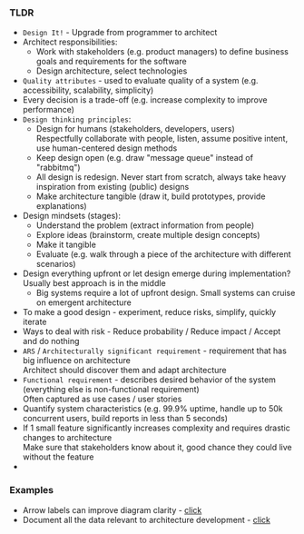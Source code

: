 ### TLDR
* `Design It!` - Upgrade from programmer to architect
* Architect responsibilities:
  * Work with stakeholders (e.g. product managers) to define business goals and requirements for the software
  * Design architecture, select technologies
* `Quality attributes` - used to evaluate quality of a system (e.g. accessibility, scalability, simplicity)
* Every decision is a trade-off (e.g. increase complexity to improve performance)
* `Design thinking principles`:
  * Design for humans (stakeholders, developers, users) \
    Respectfully collaborate with people, listen, assume positive intent, use human-centered design methods
  * Keep design open (e.g. draw "message queue" instead of "rabbitmq")
  * All design is redesign. Never start from scratch, always take heavy inspiration from existing (public) designs
  * Make architecture tangible (draw it, build prototypes, provide explanations)
* Design mindsets (stages):
  * Understand the problem (extract information from people)
  * Explore ideas (brainstorm, create multiple design concepts)
  * Make it tangible
  * Evaluate (e.g. walk through a piece of the architecture with different scenarios)
* Design everything upfront or let design emerge during implementation? Usually best approach is in the middle
  * Big systems require a lot of upfront design. Small systems can cruise on emergent architecture
* To make a good design - experiment, reduce risks, simplify, quickly iterate
* Ways to deal with risk - Reduce probability / Reduce impact / Accept and do nothing
* `ARS` / `Architecturally significant requirement` - requirement that has big influence on architecture \
  Architect should discover them and adapt architecture
* `Functional requirement` - describes desired behavior of the system (everything else is non-functional requirement) \
  Often captured as use cases / user stories
* Quantify system characteristics (e.g. 99.9% uptime, handle up to 50k concurrent users, build reports in less than 5 seconds)
* If 1 small feature significantly increases complexity and requires drastic changes to architecture \
  Make sure that stakeholders know about it, good chance they could live without the feature
* 


### Examples
* Arrow labels can improve diagram clarity - [click](images/design-it/arrows-with-labels.png)
* Document all the data relevant to architecture development - [click](images/design-it/architecture-workbook.png)